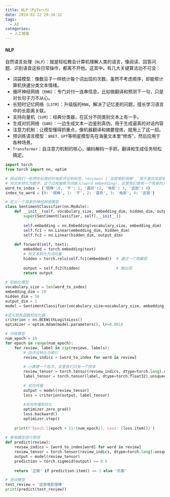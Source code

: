 ```yaml
---
title: NLP（PyTorch）
date: 2024-02-22 20:34:32
tags:
  - AI
categories:
  - 人工智能
---
```


#### NLP

自然语言处理（`NLP`）：就是轻松教会计算机理解人类的语言，像阅读、回答问题、识别语音这些日常操作，都离不开他。这其中，有几大关键算法功不可没：
- 词袋模型：像数豆子一样统计每个词出现的次数，虽然不考虑顺序，却能帮计算机快速分类文本情绪。
- 循环神经网络（`RNN`）：专门对付一连串信息，比如做翻译和预测下一句，只是对长句子力不从心。
- 长短时记忆网络（`LSTM`）：升级版的`RNN`，解决了记忆差的问题，擅长学习语言中的长距离关联。
- 支持向量机（`SVM`）：经典分类器，在区分不同类别文本上有一手。
- 生成对抗网络（`GAN`）：一边生成文本一边鉴别真伪。用于生成逼真的对话内容
- 注意力机制：让模型懂得抓重点，像机器翻译和摘要提炼，就用上了这一招。
- 预训练语言模型：`BRET、GPT`等明星模型先在海量文本里“修炼”，然后应用于各种场景。
- `Transformer`：自注意力机制的核心，编码解码一手抓，翻译和生成任务轻松搞定。
<!-- more -->

```python
import torch 
from torch import nn, optim

# 假设我们一些预先处理好的电影评论和标签，reviews= ['这部电影很棒','我不喜欢这部电影'] labels= [1,0,...,1] # 1表示正面评论，0表示负面评论
# 将文本转化为数字，这个过程被称为词嵌入(word embedding)，这里我们使用一个简单的方法，将每个词映射到一个唯一的整数。
word_to_index = {'很棒':0, '不': 1, '喜欢':2, '电影': 3, '这部': 4}
index_to_word = {0: '很棒', 1: '不', 2: '喜欢', 3: '电影', 4: '这部'}

# 定义一个简单的神经网络模型
class SentimentClassifier(nn.Module):
    def __init__(self, vocabulary_size, embedding_dim, hidden_dim, output_dim):
        super(SentimentClassifier, self).__init__()
        
        self.embedding = nn.Embedding(vocabulary_size, embedding_dim)
        self.fc1 = nn.Linear(embedding_dim, hidden_dim)
        self.fc2 = nn.Linear(hidden_dim, output_dim)
        
    def forward(self, text):
        embedded = torch.embedding(text)
        # 将文本转化为词向量
        hidden = torch.relu(self.fc1(embedded))  # 通过一个隐藏层
        
        output = self.fc2(hidden)                # 输出层
        return output
    
# 初始化模型
vocabulary_size = len(word_to_index)
embedding_dim = 10
hidden_dim = 50
output_dim = 1
model = SentimentClassifier(vocabulary_size=vocabulary_size, embedding_dim=embedding_dim, hidden_dim=hidden_dim, output_dim=output_dim)

#定义损失函数和优化器
criterion = nn.BCEWithLogitsLoss()
optimizer = optim.Adam(model.parameters(), lr=0.001)

# 训练模型
num_epoch = 10
for epoch in range(num_epoch):
    for review, label in zip(reviews, labels):
        # 将评论转化为索引
        review_indics = [word_to_index for word in review]
        
        # 小黄建一个批次，这里我们只有一个样本
        review_tensor = torch.tensor(review_indics, dtype=torch.long).unsqueeze(0)
        label_tensor = torch.tensor(label, dtype=torch.float32).unsqueeze(0)
        
        # 前向传播
        output = model(review_tensor)
        loss = criterion(output, label_tensor)
        
        #反向传播和优化
        optimizer.zero_grad()
        loss.backward()
        optimizer.step()
        
    print(f'Epoch [{epoch + 1}/{num_epoch}], Loss: {loss.item()}')
    
# 使用模型进行预测
def predict(review):
    review_indics = [word_to_index[word] for word in review]
    review_tensor = torch.tensor(review_indics, dtype=torch.long).unsqueeze(0)
    output = model(review_tensor)
    prediction = torch.sigmoid(output) >= 0.5
    
    return '正面' if prediction.item() == 1 else '负面'

# 测试模型
test_review = '这部电影很棒'
print(predict(test_review))
```